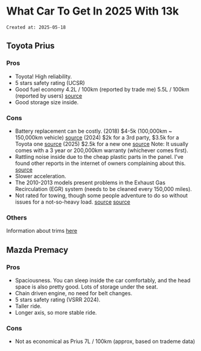 # What Car To Get In 2025 With 13k

```
Created at: 2025-05-18
```

## Toyota Prius
### Pros
- Toyota! High reliability.
- 5 stars safety rating (UCSR)
- Good fuel economy
  4.2L / 100km (reported by trade me)
  5.5L / 100km (reported by users) [source](https://www.reddit.com/r/nzev/comments/1bie8o1/comment/ln542mn/)
- Good storage size inside.

### Cons
- Battery replacement can be costly.
  (2018) $4-5k (100,000km ~ 150,000km vehicle) [source](https://www.reddit.com/r/nzev/comments/1bie8o1/comment/kvjtiod/)
  (2024) $2k for a 3rd party, $3.5k for a Toyota one [source](https://www.reddit.com/r/nzev/comments/1bie8o1/comment/kvn5ihh/)
  (2025) $2.5k for a new one [source](https://hybridbatteries.co.nz/promotions/)
  Note: It usually comes with a 3 year or 200,000km warranty (whichever comes first).
- Rattling noise inside due to the cheap plastic parts in the panel.
  I've found other reports in the internet of owners complaining about this.
  [source](https://www.reddit.com/r/askcarguys/comments/17cfscs/comment/k5pujd8/)
- Slower acceleration.
- The 2010-2013 models present problems in the Exhaust Gas Recirculation (EGR)
  system (needs to be cleaned every 150,000 miles).
- Not rated for towing, though some people adventure to do so without issues
  for a not-so-heavy load.
  [source](https://www.reddit.com/r/prius/comments/n4xm1w/comment/gwz4mtk/)
  [source](https://www.towbarguy.co.nz/product/towbar-for-toyota-prius-2009-2015-hatchback)

### Others
Information about trims [here](https://carbuzz.com/cars/toyota/prius-3rd-generation/#3rd-generation-toyota-prius-trims)

## Mazda Premacy
### Pros
- Spaciousness. You can sleep inside the car comfortably, and the head space is
  also pretty good. Lots of storage under the seat.
- Chain driven engine, no need for belt changes.
- 5 stars safety rating (VSRR 2024).
- Taller ride.
- Longer axis, so more stable ride.

### Cons
- Not as economical as Prius
  7L / 100km (approx, based on trademe data)

